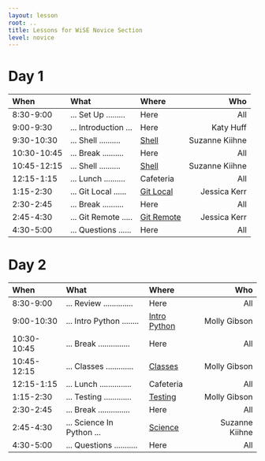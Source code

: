 ```yaml
---
layout: lesson
root: ..
title: Lessons for WiSE Novice Section
level: novice
---
```


<div class="toc" markdown="1">


# Day 1 
 
| **When**               | **What**         | **Where**          | **Who** | 
|:-----------------------|:------------------------|:--------------------------|---------------:|
| 8:30-9:00      | ... Set Up ......... | Here               | All             |
| 9:00-9:30      | ... Introduction ... | Here               | Katy Huff       |
| 9:30-10:30     | ... Shell .......... | [Shell](shell/tutorial.html) | Suzanne Kiihne |
| 10:30-10:45    | ... Break .......... | Here               | All             |
| 10:45-12:15    | ... Shell .......... | [Shell](shell/tutorial.html) | Suzanne Kiihne |
| 12:15-1:15     | ... Lunch .......... | Cafeteria          | All |
| 1:15-2:30      | ... Git Local ...... | [Git Local](git/local.html) | Jessica Kerr |
| 2:30-2:45      | ... Break .......... | Here               | All |
| 2:45-4:30      | ... Git Remote ..... | [Git Remote](git/remote.html) | Jessica Kerr |
| 4:30-5:00      | ... Questions ...... | Here                | All | 


# Day 2 

 
| **When**               | **What**          | **Where**          | **Who** | 
|:-----------------------|:--------------------------|:-----------------------|----------------:|
| 8:30-9:00      | ... Review .............. |  Here     | All             |
| 9:00-10:30     | ... Intro Python ........ | [Intro Python](py-intro/tutorial.html)  | Molly Gibson |
| 10:30-10:45    | ... Break ............... | Here      | All             |
| 10:45-12:15    | ... Classes ............. | [Classes](py-classes/tutorial.html) | Molly Gibson |
| 12:15-1:15     | ... Lunch ............... | Cafeteria | All |
| 1:15-2:30      | ... Testing ............. | [Testing](py-testing/tutorial.html) | Molly Gibson |
| 2:30-2:45      | ... Break ............... | Here      | All |
| 2:45-4:30      | ... Science In Python ... | [Science](py-scipy/tutorial.html) | Suzanne Kiihne |
| 4:30-5:00      | ... Questions ........... | Here      | All |

</div>
